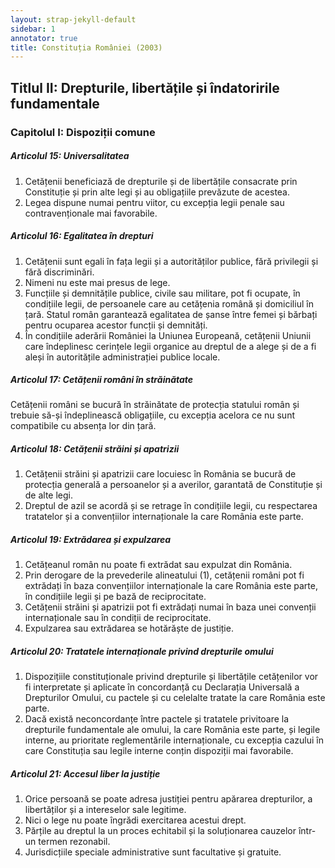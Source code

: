 ```yaml
---
layout: strap-jekyll-default
sidebar: 1
annotator: true
title: Constituția României (2003)
---
```


## Titlul II: Drepturile, libertățile și îndatoririle fundamentale

### Capitolul I: Dispoziții comune

##### **Articolul 15**: *Universalitatea*

1. Cetățenii beneficiază de drepturile și de libertățile consacrate prin Constituție și prin alte legi și au obligațiile prevăzute de acestea.
1. Legea dispune numai pentru viitor, cu excepția legii penale sau contravenționale mai favorabile.

##### **Articolul 16**: *Egalitatea în drepturi*

1. Cetățenii sunt egali în fața legii și a autorităților publice, fără privilegii și fără discriminări.
1. Nimeni nu este mai presus de lege.
1. Funcțiile și demnitățile publice, civile sau militare, pot fi ocupate, în condițiile legii, de persoanele care au cetățenia română și domiciliul în țară. Statul român garantează egalitatea de șanse între femei și bărbați pentru ocuparea acestor funcții și demnități.
1. În condițiile aderării României la Uniunea Europeană, cetățenii Uniunii care îndeplinesc cerințele legii organice au dreptul de a alege și de a fi aleși în autoritățile administrației publice locale.

##### **Articolul 17**: *Cetățenii români în străinătate*

Cetățenii români se bucură în străinătate de protecția statului român și trebuie să-și îndeplinească obligațiile, cu excepția acelora ce nu sunt compatibile cu absența lor din țară.

##### **Articolul 18**: *Cetățenii străini și apatrizii*

1. Cetățenii străini și apatrizii care locuiesc în România se bucură de protecția generală a persoanelor și a averilor, garantată de Constituție și de alte legi.
1. Dreptul de azil se acordă și se retrage în condițiile legii, cu respectarea tratatelor și a convențiilor internaționale la care România este parte.

##### **Articolul 19**: *Extrădarea și expulzarea*

1. Cetățeanul român nu poate fi extrădat sau expulzat din România.
1. Prin derogare de la prevederile alineatului (1), cetățenii români pot fi extrădați în baza convențiilor internaționale la care România este parte, în condițiile legii și pe bază de reciprocitate.
1. Cetățenii străini și apatrizii pot fi extrădați numai în baza unei convenții internaționale sau în condiții de reciprocitate.
1. Expulzarea sau extrădarea se hotărăște de justiție.

##### **Articolul 20**: *Tratatele internaționale privind drepturile omului*

1. Dispozițiile constituționale privind drepturile și libertățile cetățenilor vor fi interpretate și aplicate în concordanță cu Declarația Universală a Drepturilor Omului, cu pactele și cu celelalte tratate la care România este parte.
1. Dacă există neconcordanțe între pactele și tratatele privitoare la drepturile fundamentale ale omului, la care România este parte, și legile interne, au prioritate reglementările internaționale, cu excepția cazului în care Constituția sau legile interne conțin dispoziții mai favorabile.

##### **Articolul 21**: *Accesul liber la justiție*

1. Orice persoană se poate adresa justiției pentru apărarea drepturilor, a libertăților și a intereselor sale legitime.
1. Nici o lege nu poate îngrădi exercitarea acestui drept.
1. Părțile au dreptul la un proces echitabil și la soluționarea cauzelor într-un termen rezonabil.
1. Jurisdicțiile speciale administrative sunt facultative și gratuite.